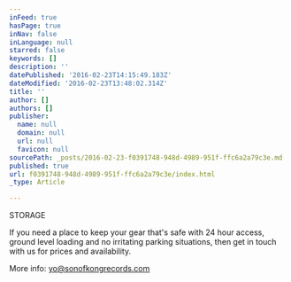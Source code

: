 ```yaml
---
inFeed: true
hasPage: true
inNav: false
inLanguage: null
starred: false
keywords: []
description: ''
datePublished: '2016-02-23T14:15:49.183Z'
dateModified: '2016-02-23T13:48:02.314Z'
title: ''
author: []
authors: []
publisher:
  name: null
  domain: null
  url: null
  favicon: null
sourcePath: _posts/2016-02-23-f0391748-948d-4989-951f-ffc6a2a79c3e.md
published: true
url: f0391748-948d-4989-951f-ffc6a2a79c3e/index.html
_type: Article

---
```

STORAGE

If you need a place to keep your gear that's safe with 24 hour access, ground level loading and no irritating parking situations, then get in touch with us for prices and availability. 

More info: yo@sonofkongrecords.com